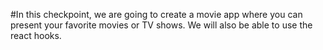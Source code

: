 
#In this checkpoint, we are going to create a movie app where you can present your favorite movies or TV shows. We will also be able to use the react hooks.
